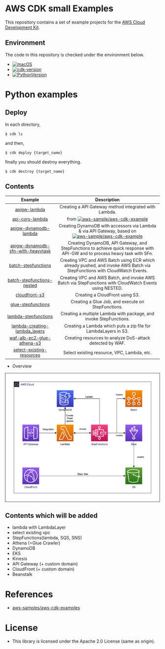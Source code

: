 # AWS CDK small Examples

This repository contains a set of example projects for the [AWS Cloud Development Kit](https://github.com/aws/aws-cdk).

## Environment

The code in this repository is checked under the environment below.

* [![macOS](https://img.shields.io/badge/macOS_Catalina-10.15.7-green.svg)]()
* [![cdk-version](https://img.shields.io/badge/aws_cdk-1.78.0-green.svg)](https://formulae.brew.sh/formula/aws-cdk)
* [![PythonVersion](https://img.shields.io/badge/python-3.9-blue.svg)](https://www.python.org/downloads/release/python-377/)

# Python examples


## Deploy

In each directory,

```
$ cdk ls
```

and then,

```
$ cdk deploy {target_name}
```

finally you should destroy everything.

```
$ cdk destroy {target_name}
```

## Contents

| Example | Description |
|:--:|:--:|
| [apigw-lambda](./python/apigw-lambda)  | Creating a API Gateway method integrated with Lambda. |
| [api-cors-lambda](./python/api-cors-lambda) | from [![aws-sample/aws-cdk-example](https://img.shields.io/badge/github-aws_cdk_example-red.svg)](https://github.com/aws-samples/aws-cdk-examples/tree/master/python/api-cors-lambda) |
| [apigw-dynamodb-lambda](./python/apigw-dynamodb-lambda) | Creating DynamoDB with accessors via Lambda & via API Gateway, based on [![aws-sample/aws-cdk-example](https://img.shields.io/badge/github-aws_cdk_example-red.svg)](https://github.com/aws-samples/aws-cdk-examples/tree/master/python/dynamodb-lambda) |
| [apigw-dynamodb-sfn-with-heavytask](./python/apigw-dynamodb-sfn-with-heavytask) | Creating DynamoDB, API Gateway, and StepFunctions to achieve quick response with API-GW and to process heavy task with SFn. |
| [batch-stepfunctions](./python/batch-stepfunctions)  | Creating VPC and AWS Batch using ECR which already pushed, and invoke AWS Batch via StepFunctions with CloudWatch Events. |
| [batch-stepfunctions-nested](./python/batch-stepfunctions-nested)  | Creating VPC and AWS Batch, and invoke AWS Batch via StepFunctions with CloudWatch Events using NESTED. |
| [cloudfront-s3](./python/cloudfront-s3)  | Creating a CloudFront using S3. |
| [glue-stepfunctions](./python/glue-stepfunctions)  | Creating a Glue Job, and execute on StepFunctions. |
| [lambda-stepfunctions](./python/lambda-stepfunctions)  | Creating a multiple Lambda with package, and invoke StepFunctions. |
| [lambda-creating-lambda_layers](./python/lambda-creating-lambda_layers)  | Creating a Lambda which puts a zip file for LambdaLayers in S3. |
| [waf-alb-ec2-glue-athena-s3](./python/waf-alb-ec2-glue-athena-s3)  | Creating resources to analyze DoS-attack detected by WAF. |
| [select-existing-resources]()  | Select existing resource, VPC, Lambda, etc. |


* Overview

![overview](./pics/aws-cdk-small-examples-overall.png)

## Contents which will be added

* lambda with LambdaLayer
* select existing vpc
* StepFunctions(lambda, SQS, SNS)
* Athena (=Glue Crawler)
* DynamoDB
* EKS
* Kinesis
* API Gateway (+ custom domain)
* CloudFront (+ custom domain)
* Beanstalk

# References

* [aws-samples/aws-cdk-examples](https://github.com/aws-samples/aws-cdk-examples)

# License

* This library is licensed under the Apache 2.0 License (same as origin).
